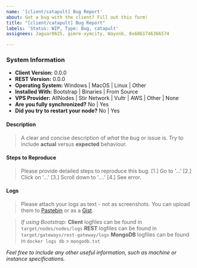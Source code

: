 ```yaml
---
name: '[client/catapult] Bug Report'
about: Got a bug with the client? Fill out this form!
title: "[client/catapult] Bug Report"
labels: 'Status: WIP, Type: Bug, catapult'
assignees: Jaguar0625, gimre-xymcity, Wayonb, 0x6861746366574

---
```


### System Information

- **Client Version:** 0.0.0
- **REST Version:** 0.0.0
- **Operating System:** Windows | MacOS | Linux | Other
- **Installed With:** Bootstrap | Binaries | From Source
- **VPS Provider:** AllNodes | Stir Network | Vultr | AWS | Other | None
- **Are you fully synchronized?** No | Yes
- **Did you try to restart your node?** No | Yes

#### Description

> A clear and concise description of *what* the bug or issue is. Try to include **actual** versus **expected** behaviour.

#### Steps to Reproduce

> Please provide detailed steps to reproduce this bug.
> [1.] Go to '...'
> [2.] Click on '...'
> [3.] Scroll down to '....'
> [4.] See error.

#### Logs

> Please attach your logs as text - not as screenshots. You can upload them to [Pastebin](https://pastebin.com/) or as a [Gist](https://gist.github.com/).

> *If using Bootstrap:*
> **Client** logfiles can be found in `target/nodes/nodes/logs`
> **REST** logfiles can be found in `target/gateways/rest-gateway/logs`
> **MongoDB** logfiles can be found in `docker logs db` > `mongodb.txt`

*Feel free to include any other useful information, such as machine or instance specifications.*
